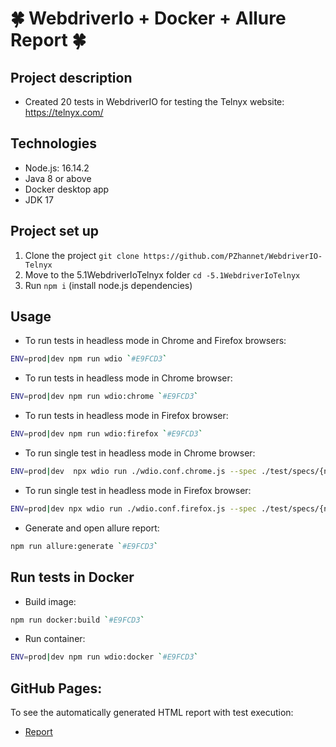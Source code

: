 # :four_leaf_clover: **WebdriverIo + Docker + Allure Report** :four_leaf_clover:
## Project description
- Created 20 tests in WebdriverIO for testing the Telnyx website: https://telnyx.com/

## Technologies
- Node.js: 16.14.2
- Java 8 or above
- Docker desktop app
- JDK 17

## Project set up
1. Clone the project `git clone https://github.com/PZhannet/WebdriverIO-Telnyx`
2. Move to the 5.1WebdriverIoTelnyx folder `cd -5.1WebdriverIoTelnyx`
3. Run `npm i` (install node.js dependencies)

## Usage
- To run tests in headless mode in Chrome and Firefox browsers:  
```sh
ENV=prod|dev npm run wdio `#E9FCD3`
```
- To run tests in headless mode in Chrome browser:  
```sh
ENV=prod|dev npm run wdio:chrome `#E9FCD3`
```
- To run tests in headless mode in Firefox browser:  
```sh
ENV=prod|dev npm run wdio:firefox `#E9FCD3`
```
- To run single test in headless mode in Chrome browser:  
```sh
ENV=prod|dev  npx wdio run ./wdio.conf.chrome.js --spec ./test/specs/{name}.e2e.js `#E9FCD3`
```
- To run single test in headless mode in Firefox browser:  
```sh
ENV=prod|dev npx wdio run ./wdio.conf.firefox.js --spec ./test/specs/{name}.e2e.js `#E9FCD3`
```
- Generate and open allure report:  
```sh
npm run allure:generate `#E9FCD3`
```

## Run tests in Docker
- Build image:  
```sh
npm run docker:build `#E9FCD3`
```
- Run container:  
```sh
ENV=prod|dev npm run wdio:docker `#E9FCD3`
```
## GitHub Pages:

To see the automatically generated HTML report with test execution:
- <a href="https://pzhannet.github.io/WebdriverIO-Telnyx/"> Report </a>



